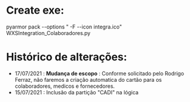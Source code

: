 # Create exe:
pyarmor pack --options " -F --icon integra.ico" WXSIntegration_Colaboradores.py


# Histórico de alterações:
- 17/07/2021 : **Mudança de escopo** : Conforme solicitado pelo Rodrigo Ferraz, não faremos a criação automatica do cartão para os colaboradores, medicos e fornecedores.
- 15/07/2021 : Inclusão da partição "CADI" na lógica